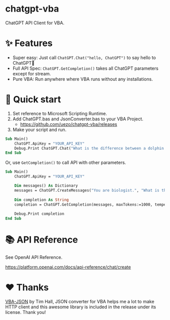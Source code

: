 # chatgpt-vba
ChatGPT API Client for VBA.

# ✨ Features

- Super easy: Just call `ChatGPT.Chat("hello, ChatGPT")` to say hello to ChatGPT👋
- Full API Spec: `ChatGPT.GetCompletion()` takes all ChatGPT parameters except for stream.
- Pure VBA: Run anywhere where VBA runs without any installations.

# 🚀 Quick start

1. Set reference to Microsoft Scripting Runtime.
1. Add ChatGPT.bas and JsonConverter.bas to your VBA Project.
    - https://github.com/uezo/chatgpt-vba/releases
1. Make your script and run.

```vb
Sub Main()
    ChatGPT.ApiKey = "YOUR_API_KEY"
    Debug.Print ChatGPT.Chat("What is the difference between a dolphin and a whale?")
End Sub
```

Or, use `GetCompletion()` to call API with other parameters.

```vb
Sub Main()
    ChatGPT.ApiKey = "YOUR_API_KEY"

    Dim messages() As Dictionary
    messages = ChatGPT.CreateMessages("You are biologist.", "What is the difference between a dolphin and a whale?")
    
    Dim completion As String
    completion = ChatGPT.GetCompletion(messages, maxTokens:=1000, temperature:=0.5)
    
    Debug.Print completion
End Sub
```

# 📚 API Reference

See OpenAI API Reference.

https://platform.openai.com/docs/api-reference/chat/create

# ❤️ Thanks

[VBA-JSON](https://github.com/VBA-tools/VBA-JSON) by Tim Hall, JSON converter for VBA helps me a lot to make HTTP client and this awesome library is included in the release under its license. Thank you!

